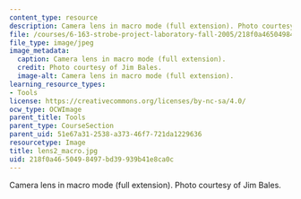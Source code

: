 ```yaml
---
content_type: resource
description: Camera lens in macro mode (full extension). Photo courtesy of Jim Bales.
file: /courses/6-163-strobe-project-laboratory-fall-2005/218f0a4650498497bd39939b41e8ca0c_lens2_macro.jpg
file_type: image/jpeg
image_metadata:
  caption: Camera lens in macro mode (full extension).
  credit: Photo courtesy of Jim Bales.
  image-alt: Camera lens in macro mode (full extension).
learning_resource_types:
- Tools
license: https://creativecommons.org/licenses/by-nc-sa/4.0/
ocw_type: OCWImage
parent_title: Tools
parent_type: CourseSection
parent_uid: 51e67a31-2538-a373-46f7-721da1229636
resourcetype: Image
title: lens2_macro.jpg
uid: 218f0a46-5049-8497-bd39-939b41e8ca0c
---
```

Camera lens in macro mode (full extension). Photo courtesy of Jim Bales.